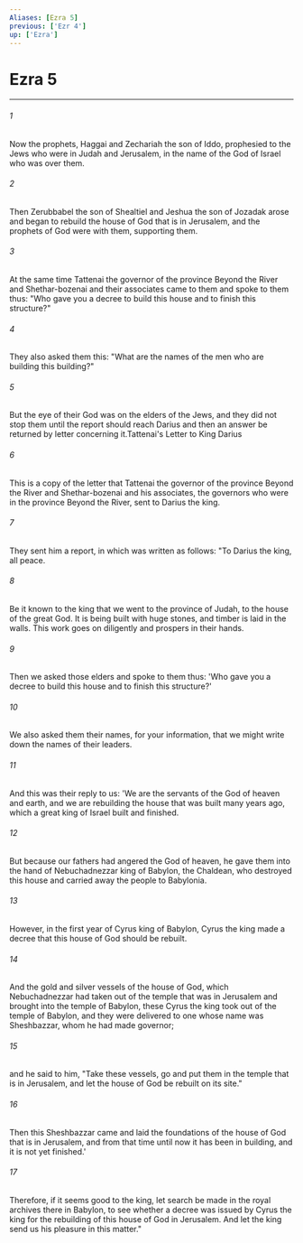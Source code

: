```yaml
---
Aliases: [Ezra 5]
previous: ['Ezr 4']
up: ['Ezra']
---
```

# Ezra 5

***

 

###### 1 
Now the prophets, Haggai and Zechariah the son of Iddo, prophesied to the Jews who were in Judah and Jerusalem, in the name of the God of Israel who was over them. 
 

###### 2 
Then Zerubbabel the son of Shealtiel and Jeshua the son of Jozadak arose and began to rebuild the house of God that is in Jerusalem, and the prophets of God were with them, supporting them.
 
 

###### 3 
At the same time Tattenai the governor of the province Beyond the River and Shethar-bozenai and their associates came to them and spoke to them thus: "Who gave you a decree to build this house and to finish this structure?" 
 

###### 4 
They also asked them this: "What are the names of the men who are building this building?" 
 

###### 5 
But the eye of their God was on the elders of the Jews, and they did not stop them until the report should reach Darius and then an answer be returned by letter concerning it.Tattenai's Letter to King Darius
 
 

###### 6 
This is a copy of the letter that Tattenai the governor of the province Beyond the River and Shethar-bozenai and his associates, the governors who were in the province Beyond the River, sent to Darius the king. 
 

###### 7 
They sent him a report, in which was written as follows: "To Darius the king, all peace. 
 

###### 8 
Be it known to the king that we went to the province of Judah, to the house of the great God. It is being built with huge stones, and timber is laid in the walls. This work goes on diligently and prospers in their hands. 
 

###### 9 
Then we asked those elders and spoke to them thus: 'Who gave you a decree to build this house and to finish this structure?' 
 

###### 10 
We also asked them their names, for your information, that we might write down the names of their leaders. 
 

###### 11 
And this was their reply to us: 'We are the servants of the God of heaven and earth, and we are rebuilding the house that was built many years ago, which a great king of Israel built and finished. 
 

###### 12 
But because our fathers had angered the God of heaven, he gave them into the hand of Nebuchadnezzar king of Babylon, the Chaldean, who destroyed this house and carried away the people to Babylonia. 
 

###### 13 
However, in the first year of Cyrus king of Babylon, Cyrus the king made a decree that this house of God should be rebuilt. 
 

###### 14 
And the gold and silver vessels of the house of God, which Nebuchadnezzar had taken out of the temple that was in Jerusalem and brought into the temple of Babylon, these Cyrus the king took out of the temple of Babylon, and they were delivered to one whose name was Sheshbazzar, whom he had made governor; 
 

###### 15 
and he said to him, "Take these vessels, go and put them in the temple that is in Jerusalem, and let the house of God be rebuilt on its site." 
 

###### 16 
Then this Sheshbazzar came and laid the foundations of the house of God that is in Jerusalem, and from that time until now it has been in building, and it is not yet finished.' 
 

###### 17 
Therefore, if it seems good to the king, let search be made in the royal archives there in Babylon, to see whether a decree was issued by Cyrus the king for the rebuilding of this house of God in Jerusalem. And let the king send us his pleasure in this matter."
 
